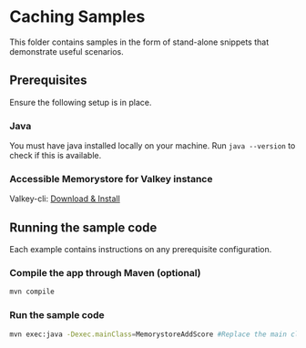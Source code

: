 # Caching Samples

This folder contains samples in the form of stand-alone snippets that demonstrate useful scenarios.

## Prerequisites

Ensure the following setup is in place.

### Java

You must have java installed locally on your machine. Run `java --version` to check if this is available.

### Accessible Memorystore for Valkey instance

Valkey-cli: [Download & Install](https://valkey.io/download/)

## Running the sample code

Each example contains instructions on any prerequisite configuration.

### Compile the app through Maven (optional)

```bash
mvn compile
```

### Run the sample code

```bash
mvn exec:java -Dexec.mainClass=MemorystoreAddScore #Replace the main class as needed
```
